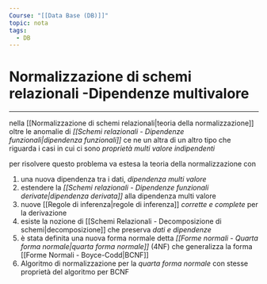 ```yaml
---
Course: "[[Data Base (DB)]]"
topic: nota
tags:
  - DB
---
```


# Normalizzazione di schemi relazionali -Dipendenze multivalore
---
nella [[Normalizzazione di schemi relazionali|teoria della normalizzazione]] oltre le anomalie di _[[Schemi relazionali - Dipendenze funzionali|dipendenza funzionali]]_ ce ne un altra di un altro tipo che riguarda i casi in cui ci sono _proprietà multi valore indipendenti_

per risolvere questo problema va estesa la teoria della normalizzazione con
1. una nuova dipendenza tra i dati, _dipendenza multi valore_
2. estendere la _[[Schemi relazionali - Dipendenze funzionali derivate|dipendenza derivata]]_ alla dipendenza multi valore
3. nuove [[Regole di inferenza|regole di inferenza]] _corrette e complete_ per la derivazione
4. esiste la nozione di [[Schemi Relazionali - Decomposizione di schemi|decomposizione]] che preserva _dati e dipendenze_
5. è stata definita una nuova forma normale detta _[[Forme normali - Quarta forma normale|quarta forma normale]]_ (4NF) che generalizza la forma [[Forme Normali - Boyce-Codd|BCNF]]
6. Algoritmo di normalizzazione per la _quarta forma normale_ con stesse proprietà del algoritmo per BCNF

